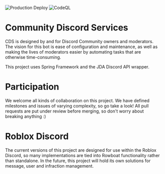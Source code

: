 ![Production Deploy](https://github.com/misterveiga/cds/workflows/Production%20Deploy/badge.svg)
![CodeQL](https://github.com/misterveiga/rdss/workflows/CodeQL/badge.svg?branch=master)
# Community Discord Services
CDS is designed by and for Discord Community owners and moderators.
The vision for this bot is ease of configuration and maintenance, as well as making the lives of moderators easier by automating tasks that are otherwise time-consuming.

This project uses Spring Framework and the JDA Discord API wrapper.

# Participation
We welcome all kinds of collaboration on this project. We have defined milestones and issues of varying complexity, so go take a look! 
All pull requests are put under review before merging, so don't worry about breaking anything :)

# Roblox Discord
The current versions of this project are designed for use within the Roblox Discord, so many implementations are tied into Rowboat functionality rather than standalone.
In the future, this project will hold its own solutions for message, user and infraction management.


